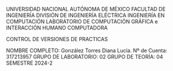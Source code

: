 UNIVERSIDAD NACIONAL AUTÓNOMA DE MÉXICO
FACULTAD DE INGENIERÍA
DIVISIÓN DE INGENIERÍA ELÉCTRICA
INGENIERÍA EN COMPUTACIÓN
LABORATORIO DE COMPUTACIÓN GRÁFICA e INTERACCIÓN HUMANO COMPUTADORA

CONTROL DE VERSIONES DE PRACTICAS

NOMBRE COMPLETO: González Torres Diana Lucía.
Nº de Cuenta: 317213957
GRUPO DE LABORATORIO: 02
GRUPO DE TEORÍA: 04
SEMESTRE 2024-2

